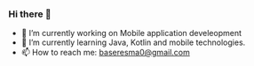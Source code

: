 ### Hi there 👋




- 🔭 I’m currently working on Mobile application develeopment
- 🌱 I’m currently learning Java, Kotlin and mobile technologies.
- 📫 How to reach me: baseresma0@gmail.com


